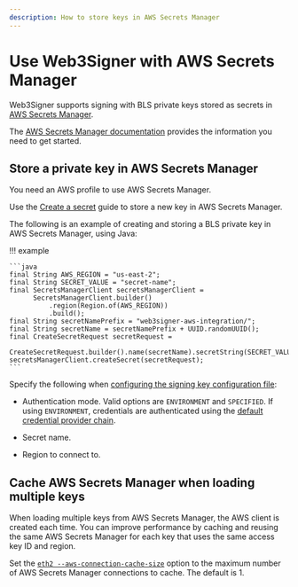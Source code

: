 ```yaml
---
description: How to store keys in AWS Secrets Manager
---
```


# Use Web3Signer with AWS Secrets Manager

Web3Signer supports signing with BLS private keys stored as secrets in
[AWS Secrets Manager](https://aws.amazon.com/secrets-manager/).

The [AWS Secrets Manager documentation](https://docs.aws.amazon.com/secretsmanager/latest/userguide/intro.html) provides
the information you need to get started.

## Store a private key in AWS Secrets Manager

You need an AWS profile to use AWS Secrets Manager.

Use the [Create a secret](https://docs.aws.amazon.com/secretsmanager/latest/userguide/manage_create-basic-secret.html)
guide to store a new key in AWS Secrets Manager.

The following is an example of creating and storing a BLS private key in AWS Secrets Manager, using Java:

!!! example

    ```java
    final String AWS_REGION = "us-east-2";
    final String SECRET_VALUE = "secret-name";
    final SecretsManagerClient secretsManagerClient =
          SecretsManagerClient.builder()
              .region(Region.of(AWS_REGION))
              .build();
    final String secretNamePrefix = "web3signer-aws-integration/";
    final String secretName = secretNamePrefix + UUID.randomUUID();
    final CreateSecretRequest secretRequest =
          CreateSecretRequest.builder().name(secretName).secretString(SECRET_VALUE).build();
    secretsManagerClient.createSecret(secretRequest);
    ```

Specify the following when
[configuring the signing key configuration file](../Use-Signing-Keys.md#using-key-configuration-files):

* Authentication mode.
  Valid options are `ENVIRONMENT` and `SPECIFIED`.
  If using `ENVIRONMENT`, credentials are authenticated using the
  [default credential provider chain](https://docs.aws.amazon.com/sdk-for-java/v1/developer-guide/credentials.html#credentials-default).

* Secret name.

* Region to connect to.

## Cache AWS Secrets Manager when loading multiple keys

When loading multiple keys from AWS Secrets Manager, the AWS client is created each time.
You can improve performance by caching and reusing the same AWS Secrets Manager for each key that uses the same access
key ID and region.

Set the [`eth2 --aws-connection-cache-size`](../../Reference/CLI/CLI-Subcommands.md#aws-connection-cache-size) option to
the maximum number of AWS Secrets Manager connections to cache.
The default is 1.
